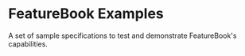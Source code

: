 FeatureBook Examples
====================

A set of sample specifications to test and demonstrate FeatureBook's capabilities.
